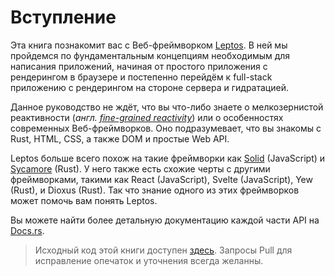 # Вступление

Эта книга познакомит вас с Веб-фреймворком [Leptos](https://github.com/leptos-rs/leptos).
В ней мы пройдемся по фундаментальным концепциям необходимым для написания приложений,
начиная от простого приложения с рендерингом в браузере и постепенно перейдём к full-stack
приложению с рендерингом на стороне сервера и гидратацией.

Данное руководство не ждёт, что вы что-либо знаете о мелкозернистой реактивности (_англ. [fine-grained reactivity](https://www.google.com/search?q=fine-grained+reactivity)_)
или о особенностях современных Веб-фреймворков. Оно подразумевает, что вы знакомы 
с Rust, HTML, CSS, а также DOM и простые Web API.

Leptos больше всего похож на такие фреймворки как [Solid](https://www.solidjs.com) (JavaScript)
и [Sycamore](https://sycamore-rs.netlify.app/) (Rust). У него также есть схожие черты с другими фреймворками,
такими как React (JavaScript), Svelte (JavaScript), Yew (Rust), и
Dioxus (Rust). Так что знание одного из этих фреймворков может
помочь вам понять Leptos.

Вы можете найти более детальную документацию каждой части API на [Docs.rs](https://docs.rs/leptos/latest/leptos/).

> Исходный код этой книги доступен [здесь](https://github.com/leptos-rs/book-ru). Запросы Pull для исправление опечаток и уточнения всегда желанны.
